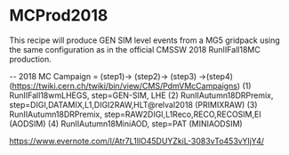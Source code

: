 # MCProd2018 

This recipe will produce GEN SIM level events from a MG5 gridpack using the same configuration as in the official CMSSW 2018 RunIIFall18MC production.

-- 2018 MC Campaign = (step1)-> (step2)-> (step3) ->(step4)  (https://twiki.cern.ch/twiki/bin/view/CMS/PdmVMcCampaigns)
(1) RunIIFall18wmLHEGS, step=GEN-SIM, LHE
(2) RunIIAutumn18DRPremix, step=DIGI,DATAMIX,L1,DIGI2RAW,HLT@relval2018 (PRIMIXRAW)
(3) RunIIAutumn18DRPremix, step=RAW2DIGI,L1Reco,RECO,RECOSIM,EI (AODSIM)
(4) RunIIAutumn18MiniAOD, step=PAT (MINIAODSIM)


https://www.evernote.com/l/Atr7L1llO45DUYZkiL-3083vTo453vYIjY4/
